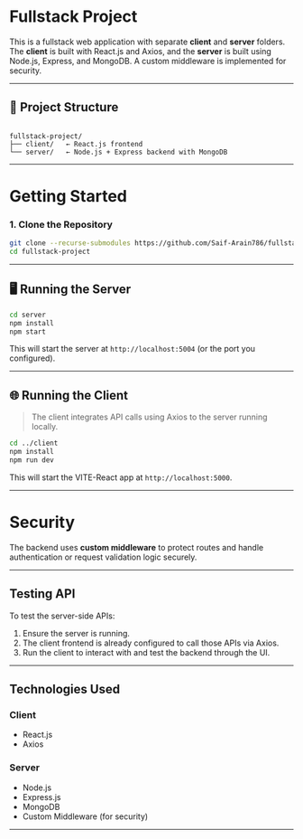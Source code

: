 


# Fullstack Project

This is a fullstack web application with separate **client** and **server** folders.  
The **client** is built with React.js and Axios, and the **server** is built using Node.js, Express, and MongoDB. A custom middleware is implemented for security.

---

## 📁 Project Structure

```

fullstack-project/
├── client/   ← React.js frontend
└── server/   ← Node.js + Express backend with MongoDB

````

---

# Getting Started

### 1. Clone the Repository

```bash
git clone --recurse-submodules https://github.com/Saif-Arain786/fullstack-project
cd fullstack-project
````

---

## 🖥️ Running the Server


```bash
cd server
npm install
npm start
```

This will start the server at `http://localhost:5004` (or the port you configured).

---

## 🌐 Running the Client

> The client integrates API calls using Axios to the server running locally.

```bash
cd ../client
npm install
npm run dev
```

This will start the VITE-React app at `http://localhost:5000`.

---

# Security

The backend uses **custom middleware** to protect routes and handle authentication or request validation logic securely.

---

##  Testing API

To test the server-side APIs:

1. Ensure the server is running.
2. The client frontend is already configured to call those APIs via Axios.
3. Run the client to interact with and test the backend through the UI.

---

##  Technologies Used

### Client

* React.js
* Axios

### Server

* Node.js
* Express.js
* MongoDB
* Custom Middleware (for security)

---

